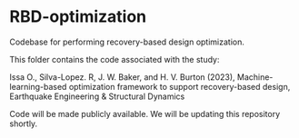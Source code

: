 # RBD-optimization
Codebase for performing recovery-based design optimization.

This folder contains the code associated with the study: 

Issa O., Silva-Lopez. R, J. W. Baker, and H. V. Burton (2023), Machine-learning-based optimization framework to support recovery-based design, Earthquake Engineering & Structural Dynamics

Code will be made publicly available. We will be updating this repository shortly.

